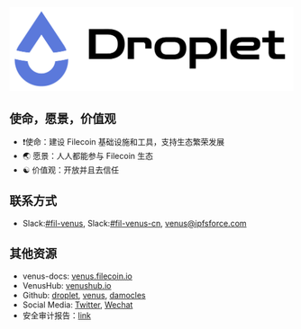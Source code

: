 ![](../../.vuepress/public/contact.jpg)

## 使命，愿景，价值观

- :exclamation:使命：建设 Filecoin 基础设施和工具，支持生态繁荣发展
- :earth_asia: 愿景：人人都能参与 Filecoin 生态 
- :yin_yang: 价值观：开放并且去信任

## 联系方式

- Slack:[#fil-venus](https://filecoinproject.slack.com/archives/CEHHJNJS3), Slack:[#fil-venus-cn](https://filecoinproject.slack.com/archives/C028PCH8L31), [venus@ipfsforce.com](mailto:venus@ipfsforce.com)

## 其他资源
 
- venus-docs: [venus.filecoin.io](venus.filecoin.io)
- VenusHub: [venushub.io](venushub.io)
- Github: [droplet](https://github.com/ipfs-force-community/droplet), [venus](https://github.com/filecoin-project/venus), [damocles](https://github.com/ipfs-force-community/damocles)
- Social Media: [Twitter](https://twitter.com/venus_filecoin), [Wechat](https://mp.weixin.qq.com/s/p4_ch03QeMMXxPyakr_8XQ)
- 安全审计报告：[link](https://leastauthority.com/static/publications/LeastAuthority_Filecoin_Foundation_Venus_Final_Audit_Report.pdf)
